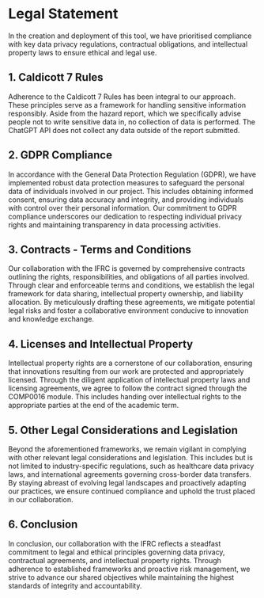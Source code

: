 # Legal Statement

In the creation and deployment of this tool, we have prioritised compliance with key data privacy regulations, contractual obligations, and intellectual property laws to ensure ethical and legal use.

## **1. Caldicott 7 Rules**

Adherence to the Caldicott 7 Rules has been integral to our approach. These principles serve as a framework for handling sensitive information responsibly. Aside from the hazard report, which we specifically advise people not to write sensitive data in, no collection of data is performed. The ChatGPT API does not collect any data outside of the report submitted.

## **2. GDPR Compliance**

In accordance with the General Data Protection Regulation (GDPR), we have implemented robust data protection measures to safeguard the personal data of individuals involved in our project. This includes obtaining informed consent, ensuring data accuracy and integrity, and providing individuals with control over their personal information. Our commitment to GDPR compliance underscores our dedication to respecting individual privacy rights and maintaining transparency in data processing activities.

## **3. Contracts - Terms and Conditions**

Our collaboration with the IFRC is governed by comprehensive contracts outlining the rights, responsibilities, and obligations of all parties involved. Through clear and enforceable terms and conditions, we establish the legal framework for data sharing, intellectual property ownership, and liability allocation. By meticulously drafting these agreements, we mitigate potential legal risks and foster a collaborative environment conducive to innovation and knowledge exchange. 

## **4. Licenses and Intellectual Property**

Intellectual property rights are a cornerstone of our collaboration, ensuring that innovations resulting from our work are protected and appropriately licensed. Through the diligent application of intellectual property laws and licensing agreements, we agree to follow the contract signed through the COMP0016 module. This includes handing over intellectual rights to the appropriate parties at the end of the academic term.

## **5. Other Legal Considerations and Legislation**

Beyond the aforementioned frameworks, we remain vigilant in complying with other relevant legal considerations and legislation. This includes but is not limited to industry-specific regulations, such as healthcare data privacy laws, and international agreements governing cross-border data transfers. By staying abreast of evolving legal landscapes and proactively adapting our practices, we ensure continued compliance and uphold the trust placed in our collaboration.

## 6. Conclusion

In conclusion, our collaboration with the IFRC reflects a steadfast commitment to legal and ethical principles governing data privacy, contractual agreements, and intellectual property rights. Through adherence to established frameworks and proactive risk management, we strive to advance our shared objectives while maintaining the highest standards of integrity and accountability.